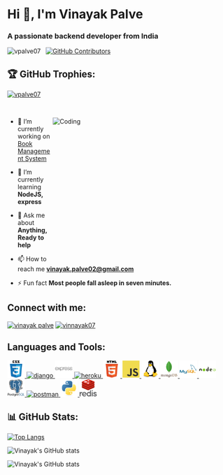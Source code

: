 <h1 align="left">Hi 👋, I'm Vinayak Palve</h1>
<h3 align="left">A passionate backend developer from India</h3>

<p align="left"> <img src="https://komarev.com/ghpvc/?username=vpalve07&label=Profile%20views&color=0e75b6&style=flat" alt="vpalve07" /> &nbsp;
</a>
    <a href="https://github.com/vpalve07/blogGroup17_Pro1">
      <img alt="GitHub Contributors" src="https://img.shields.io/github/contributors/vpalve07/blogGroup17_Pro1" />
    </a>
    </p>

<h2 align="left"> 🏆 GitHub Trophies:</h2>

<p align="left"> <a href="https://github.com/ryo-ma/github-profile-trophy"><img src="https://github-profile-trophy.vercel.app/?username=vpalve07&theme=juicyfresh&no-frame=false&no-bg=true&margin-w=4" alt="vpalve07" /></a> </p>

<p align="left"> <a href="https://twitter.com/" target="blank"><img src="https://img.shields.io/twitter/follow/?logo=twitter&style=for-the-badge" alt="" /></a> </p>


<img align="right" alt="Coding" height="325" width="400" src="https://raw.githubusercontent.com/abhisheknaiidu/abhisheknaiidu/master/code.gif">

- 🔭 I’m currently working on [Book Management System](https://github.com/vpalve07/Books-Management-Pro4.git)

- 🌱 I’m currently learning **NodeJS, express**

- 💬 Ask me about **Anything, Ready to help**

- 📫 How to reach me **vinayak.palve02@gmail.com**

- ⚡ Fun fact **Most people fall asleep in seven minutes.**

## Connect with me:
<p align="left">
<a href="https://linkedin.com/in/vinayak palve" target="blank"><img align="center" src="https://raw.githubusercontent.com/rahuldkjain/github-profile-readme-generator/master/src/images/icons/Social/linked-in-alt.svg" alt="vinayak palve" height="30" width="40" /></a>
<a href="https://instagram.com/vinnayak07" target="blank"><img align="center" src="https://raw.githubusercontent.com/rahuldkjain/github-profile-readme-generator/master/src/images/icons/Social/instagram.svg" alt="vinnayak07" height="30" width="40" /></a>&nbsp;
<!--     <a href="vinayak.palve02@gmail.com" target="blank"><img align="center" src="https://upload.wikimedia.org/wikipedia/commons/7/7e/Gmail_icon_%282020%29.svg" alt="vinnayak07" height="25" width="40" /></a> -->
</p>

## Languages and Tools:
<p align="left"> <a href="https://www.w3schools.com/css/" target="_blank" rel="noreferrer"> <img src="https://raw.githubusercontent.com/devicons/devicon/master/icons/css3/css3-original-wordmark.svg" alt="css3" width="40" height="40"/> </a> <a href="https://www.djangoproject.com/" target="_blank" rel="noreferrer"> <img src="https://cdn.worldvectorlogo.com/logos/django.svg" alt="django" width="40" height="40"/> </a> <a href="https://expressjs.com" target="_blank" rel="noreferrer"> <img src="https://raw.githubusercontent.com/devicons/devicon/master/icons/express/express-original-wordmark.svg" alt="express" width="40" height="40"/> </a> <a href="https://heroku.com" target="_blank" rel="noreferrer"> <img src="https://www.vectorlogo.zone/logos/heroku/heroku-icon.svg" alt="heroku" width="40" height="40"/> </a> <a href="https://www.w3.org/html/" target="_blank" rel="noreferrer"> <img src="https://raw.githubusercontent.com/devicons/devicon/master/icons/html5/html5-original-wordmark.svg" alt="html5" width="40" height="40"/> </a> <a href="https://developer.mozilla.org/en-US/docs/Web/JavaScript" target="_blank" rel="noreferrer"> <img src="https://raw.githubusercontent.com/devicons/devicon/master/icons/javascript/javascript-original.svg" alt="javascript" width="40" height="40"/> </a> <a href="https://www.linux.org/" target="_blank" rel="noreferrer"> <img src="https://raw.githubusercontent.com/devicons/devicon/master/icons/linux/linux-original.svg" alt="linux" width="40" height="40"/> </a> <a href="https://www.mongodb.com/" target="_blank" rel="noreferrer"> <img src="https://raw.githubusercontent.com/devicons/devicon/master/icons/mongodb/mongodb-original-wordmark.svg" alt="mongodb" width="40" height="40"/> </a> <a href="https://www.mysql.com/" target="_blank" rel="noreferrer"> <img src="https://raw.githubusercontent.com/devicons/devicon/master/icons/mysql/mysql-original-wordmark.svg" alt="mysql" width="40" height="40"/> </a> <a href="https://nodejs.org" target="_blank" rel="noreferrer"> <img src="https://raw.githubusercontent.com/devicons/devicon/master/icons/nodejs/nodejs-original-wordmark.svg" alt="nodejs" width="40" height="40"/> </a>  <a href="https://www.postgresql.org" target="_blank" rel="noreferrer"> <img src="https://raw.githubusercontent.com/devicons/devicon/master/icons/postgresql/postgresql-original-wordmark.svg" alt="postgresql" width="40" height="40"/> </a> <a href="https://postman.com" target="_blank" rel="noreferrer"> <img src="https://www.vectorlogo.zone/logos/getpostman/getpostman-icon.svg" alt="postman" width="40" height="40"/> </a> <a href="https://www.python.org" target="_blank" rel="noreferrer"> <img src="https://raw.githubusercontent.com/devicons/devicon/master/icons/python/python-original.svg" alt="python" width="40" height="40"/> </a> <a href="https://redis.io" target="_blank" rel="noreferrer"> <img src="https://raw.githubusercontent.com/devicons/devicon/master/icons/redis/redis-original-wordmark.svg" alt="redis" width="40" height="40"/> </a> </p>

## 📊 GitHub Stats:

[![Top Langs](https://github-readme-stats.vercel.app/api/top-langs/?username=vpalve07&layout=compact&theme=yeblu)](https://github.com/vpalve07/github-readme-stats)

![Vinayak's GitHub stats](https://github-readme-stats.vercel.app/api?username=vpalve07&show_icons=true&theme=yeblu)

![Vinayak's GitHub stats](https://github-readme-streak-stats.herokuapp.com/?user=vpalve07&theme=yeblu)
